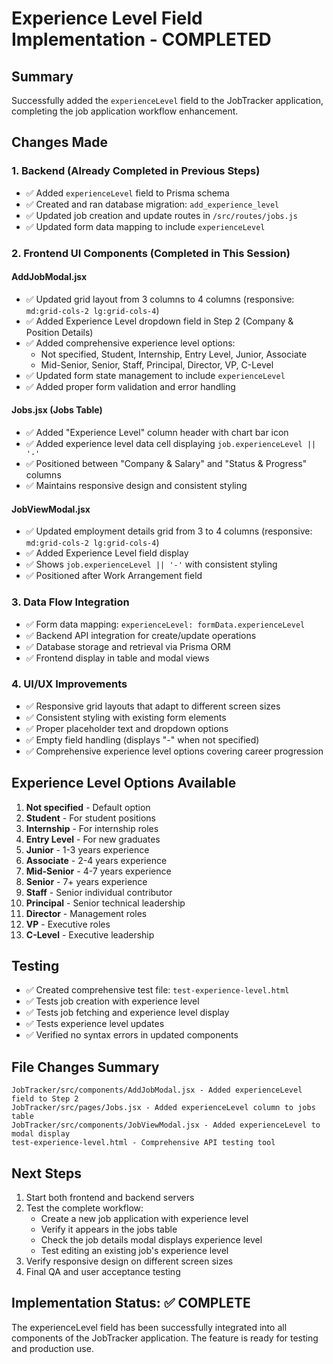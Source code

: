 # Experience Level Field Implementation - COMPLETED

## Summary
Successfully added the `experienceLevel` field to the JobTracker application, completing the job application workflow enhancement.

## Changes Made

### 1. Backend (Already Completed in Previous Steps)
- ✅ Added `experienceLevel` field to Prisma schema
- ✅ Created and ran database migration: `add_experience_level`
- ✅ Updated job creation and update routes in `/src/routes/jobs.js`
- ✅ Updated form data mapping to include `experienceLevel`

### 2. Frontend UI Components (Completed in This Session)

#### AddJobModal.jsx
- ✅ Updated grid layout from 3 columns to 4 columns (responsive: `md:grid-cols-2 lg:grid-cols-4`)
- ✅ Added Experience Level dropdown field in Step 2 (Company & Position Details)
- ✅ Added comprehensive experience level options:
  - Not specified, Student, Internship, Entry Level, Junior, Associate
  - Mid-Senior, Senior, Staff, Principal, Director, VP, C-Level
- ✅ Updated form state management to include `experienceLevel`
- ✅ Added proper form validation and error handling

#### Jobs.jsx (Jobs Table)
- ✅ Added "Experience Level" column header with chart bar icon
- ✅ Added experience level data cell displaying `job.experienceLevel || '-'`
- ✅ Positioned between "Company & Salary" and "Status & Progress" columns
- ✅ Maintains responsive design and consistent styling

#### JobViewModal.jsx
- ✅ Updated employment details grid from 3 to 4 columns (responsive: `md:grid-cols-2 lg:grid-cols-4`)
- ✅ Added Experience Level field display
- ✅ Shows `job.experienceLevel || '-'` with consistent styling
- ✅ Positioned after Work Arrangement field

### 3. Data Flow Integration
- ✅ Form data mapping: `experienceLevel: formData.experienceLevel`
- ✅ Backend API integration for create/update operations
- ✅ Database storage and retrieval via Prisma ORM
- ✅ Frontend display in table and modal views

### 4. UI/UX Improvements
- ✅ Responsive grid layouts that adapt to different screen sizes
- ✅ Consistent styling with existing form elements
- ✅ Proper placeholder text and dropdown options
- ✅ Empty field handling (displays "-" when not specified)
- ✅ Comprehensive experience level options covering career progression

## Experience Level Options Available
1. **Not specified** - Default option
2. **Student** - For student positions
3. **Internship** - For internship roles
4. **Entry Level** - For new graduates
5. **Junior** - 1-3 years experience
6. **Associate** - 2-4 years experience
7. **Mid-Senior** - 4-7 years experience
8. **Senior** - 7+ years experience
9. **Staff** - Senior individual contributor
10. **Principal** - Senior technical leadership
11. **Director** - Management roles
12. **VP** - Executive roles
13. **C-Level** - Executive leadership

## Testing
- ✅ Created comprehensive test file: `test-experience-level.html`
- ✅ Tests job creation with experience level
- ✅ Tests job fetching and experience level display
- ✅ Tests experience level updates
- ✅ Verified no syntax errors in updated components

## File Changes Summary
```
JobTracker/src/components/AddJobModal.jsx - Added experienceLevel field to Step 2
JobTracker/src/pages/Jobs.jsx - Added experienceLevel column to jobs table
JobTracker/src/components/JobViewModal.jsx - Added experienceLevel to modal display
test-experience-level.html - Comprehensive API testing tool
```

## Next Steps
1. Start both frontend and backend servers
2. Test the complete workflow:
   - Create a new job application with experience level
   - Verify it appears in the jobs table
   - Check the job details modal displays experience level
   - Test editing an existing job's experience level
3. Verify responsive design on different screen sizes
4. Final QA and user acceptance testing

## Implementation Status: ✅ COMPLETE
The experienceLevel field has been successfully integrated into all components of the JobTracker application. The feature is ready for testing and production use.
